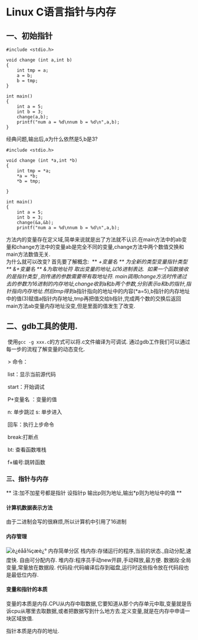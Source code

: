 # Linux C语言指针与内存

## 一、初始指针
```
#include <stdio.h>
  
void change (int a,int b)
{
    int tmp = a;
    a = b;
    b = tmp;
}

int main()
{
    int a = 5;
    int b = 3;
    change(a,b);
    printf("num a = %d\nnum b = %d\n",a,b);
}

```
经典问题,输出后,a为什么依然是5,b是3?
```
#include <stdio.h>

void change (int *a,int *b)
{
    int tmp = *a;
    *a = *b;
    *b = tmp;

}

int main()
{
    int a = 5;
    int b = 3;
    change(&a,&b);
    printf("num a = %d\nnum b = %d\n",a,b);

```
​		方法内的变量存在定义域,简单来说就是出了方法就不认识.在main方法中的ab变量和change方法中的变量ab是完全不同的变量,change方法中两个数值交换和main方法数值无关.
​	
​		为什么就可以改变?
首先要了解概念:
​		** *+变量名 ** 为全新的类型变量指针类型
​		** &+变量名 ** &为取地址符 取出变量的地址,以16进制表达.
​		如果一个函数接收的是指针类型 ,则传递的参数需要带有取地址符.
​		main调用change方法时传递过去的参数为16进制的内存地址,change收到*a和*b两个参数,分别表示a和b的指针,指针指向内存地址.然后tmp得到*a指针指向的地址中的内容(*a=5),b指针的内存地址中的值(3)赋值a指针内存地址,tmp再把值交给b指针,完成两个数的交换后返回main方法ab变量内存地址没变,但是里面的值发生了改变.

## 二、gdb工具的使用.
​		使用`gcc -g xxx.c`的方式可以将.c文件编译为可调试.
​		通过gdb工作我们可以通过每一步的流程了解变量的动态变化.		

​	    > 命令：

​			list：显示当前源代码

​			start：开始调试

​			P+变量名 ：变量的值

​			n: 单步跳过   s: 单步进入

​			回车：执行上步命令			

​			break:打断点	

​			bt: 查看函数堆栈

​			f+编号:跳转函数

### 三、指针与内存
** 注:加不加星号都是指针 设指针p  输出p则为地址,输出*p则为地址中的值 **

#### 计算机数据表示方法
由于二进制会写的很麻烦,所以计算机中引用了16进制
#### 内存管理
![è¿éåå¾çæè¿°](https://img-blog.csdn.net/20180823001107829?watermark/2/text/aHR0cHM6Ly9ibG9nLmNzZG4ubmV0L3FxXzQxMDM1NTg4/font/5a6L5L2T/fontsize/400/fill/I0JBQkFCMA==/dissolve/70)
内存简单分区
栈内存:存储运行的程序,当前的状态.,自动分配,速度快.
自由可分配内存.
堆内存:程序员手动new开辟,手动释放,最方便.
数据段:全局变量,常量放在数据段.
代码段:代码编译后存到磁盘,运行时这些指令放在代码段也是最低位内存.

#### 变量和指针的本质

变量的本质是内存.CPU从内存中取数据,它要知道从那个内存单元中取,变量就是告诉cpu从哪里去取数据,或者把数据写到什么地方去.定义变量,就是在内存中申请一块区域放值.

指针本质是内存的地址.

